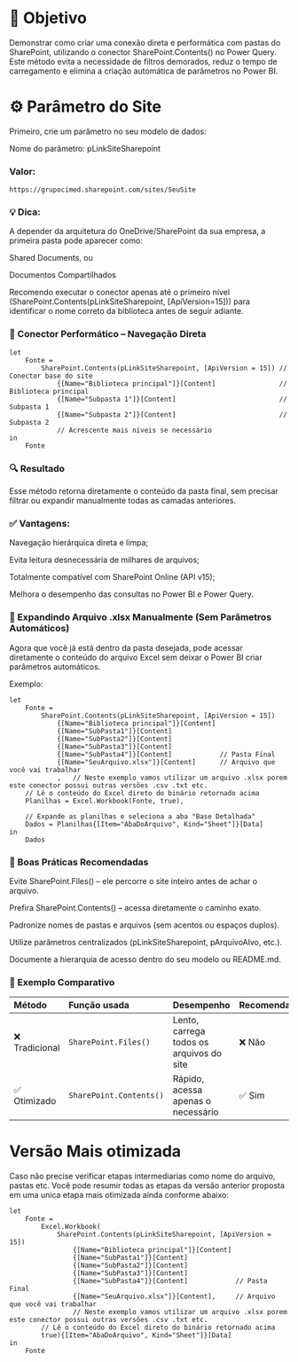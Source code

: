 # 🧭 Objetivo

Demonstrar como criar uma conexão direta e performática com pastas do SharePoint, utilizando o conector SharePoint.Contents() no Power Query.
Este método evita a necessidade de filtros demorados, reduz o tempo de carregamento e elimina a criação automática de parâmetros no Power BI.

# ⚙️ Parâmetro do Site

Primeiro, crie um parâmetro no seu modelo de dados:

Nome do parâmetro: pLinkSiteSharepoint

### Valor:
```PowerQuery
https://grupocimed.sharepoint.com/sites/SeuSite
``` 

### 💡 Dica:
A depender da arquitetura do OneDrive/SharePoint da sua empresa, a primeira pasta pode aparecer como:

Shared Documents, ou

Documentos Compartilhados

Recomendo executar o conector apenas até o primeiro nível (SharePoint.Contents(pLinkSiteSharepoint, [ApiVersion=15])) para identificar o nome correto da biblioteca antes de seguir adiante.

### 🚀 Conector Performático – Navegação Direta
```PowerQuery
let
    Fonte =
        SharePoint.Contents(pLinkSiteSharepoint, [ApiVersion = 15]) // Conector base do site 
            {[Name="Biblioteca principal"]}[Content]                // Biblioteca principal 
            {[Name="Subpasta 1"]}[Content]                          // Subpasta 1
            {[Name="Subpasta 2"]}[Content]                          // Subpasta 2
            // Acrescente mais níveis se necessário 
in
    Fonte
```
### 🔍 Resultado

Esse método retorna diretamente o conteúdo da pasta final, sem precisar filtrar ou expandir manualmente todas as camadas anteriores.

### ✅ Vantagens:

Navegação hierárquica direta e limpa;

Evita leitura desnecessária de milhares de arquivos;

Totalmente compatível com SharePoint Online (API v15);

Melhora o desempenho das consultas no Power BI e Power Query.

### 📘 Expandindo Arquivo .xlsx Manualmente (Sem Parâmetros Automáticos)

Agora que você já está dentro da pasta desejada, pode acessar diretamente o conteúdo do arquivo Excel sem deixar o Power BI criar parâmetros automáticos.

Exemplo:

```PowerQuery
let
    Fonte = 
        SharePoint.Contents(pLinkSiteSharepoint, [ApiVersion = 15])
            {[Name="Biblioteca principal"]}[Content]
            {[Name="SubPasta1"]}[Content]
            {[Name="SubPasta2"]}[Content]
            {[Name="SubPasta3"]}[Content]
            {[Name="SubPasta4"]}[Content]            // Pasta Final
            {[Name="SeuArquivo.xlsx"]}[Content]      // Arquivo que você vai trabalhar 
            ,   // Neste exemplo vamos utilizar um arquivo .xlsx porem este conector possui outras versões .csv .txt etc.
    // Lê o conteúdo do Excel direto do binário retornado acima
    Planilhas = Excel.Workbook(Fonte, true),

    // Expande as planilhas e seleciona a aba "Base Detalhada"
    Dados = Planilhas{[Item="AbaDoArquivo", Kind="Sheet"]}[Data]
in
    Dados
```

### 🧠 Boas Práticas Recomendadas

Evite SharePoint.Files() – ele percorre o site inteiro antes de achar o arquivo.

Prefira SharePoint.Contents() – acessa diretamente o caminho exato.

Padronize nomes de pastas e arquivos (sem acentos ou espaços duplos).

Utilize parâmetros centralizados (pLinkSiteSharepoint, pArquivoAlvo, etc.).

Documente a hierarquia de acesso dentro do seu modelo ou README.md.

### 🧩 Exemplo Comparativo

| Método | Função usada | Desempenho | Recomendado |
|:--------|:-------------|:------------|:-------------|
| ❌ Tradicional | `SharePoint.Files()` | Lento, carrega todos os arquivos do site | ❌ Não |
| ✅ Otimizado | `SharePoint.Contents()` | Rápido, acessa apenas o necessário | ✅ Sim |


# Versão Mais otimizada

Caso não precise verificar etapas intermediarias como nome do arquivo, pastas etc. Você pode resumir todas as etapas da versão anterior proposta  
em uma unica etapa mais otimizada ainda conforme abaixo:

```PowerQuery
let
    Fonte = 
        Excel.Workbook(
            SharePoint.Contents(pLinkSiteSharepoint, [ApiVersion = 15])
                {[Name="Biblioteca principal"]}[Content]
                {[Name="SubPasta1"]}[Content]
                {[Name="SubPasta2"]}[Content]
                {[Name="SubPasta3"]}[Content]
                {[Name="SubPasta4"]}[Content]            // Pasta Final
                {[Name="SeuArquivo.xlsx"]}[Content],     // Arquivo que você vai trabalhar 
                // Neste exemplo vamos utilizar um arquivo .xlsx porem este conector possui outras versões .csv .txt etc.
        // Lê o conteúdo do Excel direto do binário retornado acima
        true){[Item="AbaDoArquivo", Kind="Sheet"]}[Data]
in
    Fonte

```










